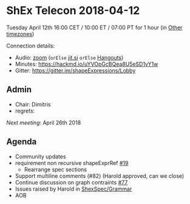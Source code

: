 # ShEx Telecon 2018-04-12

Tuesday April 12th 16:00 CET / 10:00 ET / 07:00 PT for 1 hour (in [Other timezones](https://www.timeanddate.com/worldclock/fixedtime.html?msg=ShEx+CG&iso=20180412T16&p1=195&ah=1))

Connection details:

* Audio: [zoom](https://zoom.us/j/441496948) (`orElse` [jit.si](https://meet.jit.si/ShEx) `orElse` [Hangouts](http://tinyurl.com/ShEx-hangouts))
* Minutes: https://hackmd.io/uYVOpGcBQea8U5eSD1vY1w
* Gitter: https://gitter.im/shapeExpressions/Lobby

## Admin

 * Chair: Dimitris
 * regrets: 

*Next meeting*: April 26th 2018

## Agenda
 * Community updates 
 * requirement non recursive shapeExprRef [#19](https://github.com/shexSpec/spec/pull/19)
   * Rearrange spec sections
 * Support multiline comments (#82) (Harold approved, can we close)
 * Continue discussion on graph contraints [#77](https://github.com/shexSpec/shex/issues/77)
 * Issues raised by Harold in [ShexSpec/Grammar](https://github.com/shexSpec/grammar/issues)
 * AOB 
